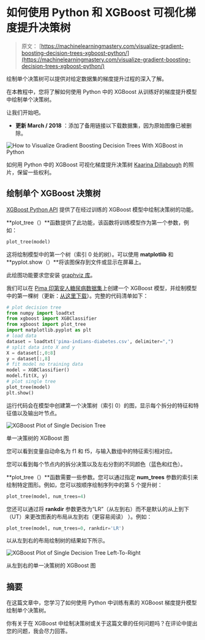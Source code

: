 # 如何使用 Python 和 XGBoost 可视化梯度提升决策树

> 原文： [https://machinelearningmastery.com/visualize-gradient-boosting-decision-trees-xgboost-python/](https://machinelearningmastery.com/visualize-gradient-boosting-decision-trees-xgboost-python/)

绘制单个决策树可以提供对给定数据集的梯度提升过程的深入了解。

在本教程中，您将了解如何使用 Python 中的 XGBoost 从训练好的梯度提升模型中绘制单个决策树。

让我们开始吧。

*   **更新 March / 2018** ：添加了备用链接以下载数据集，因为原始图像已被删除。

![How to Visualize Gradient Boosting Decision Trees With XGBoost in Python](img/53f3758154f3614de9c05883ac908246.jpg)

如何用 Python 中的 XGBoost 可视化梯度提升决策树
[Kaarina Dillabough](https://www.flickr.com/photos/100497095@N02/23895950682/) 的照片，保留一些权利。

## 绘制单个 XGBoost 决策树

[XGBoost Python API](http://xgboost.readthedocs.io/en/latest/python/python_api.html#module-xgboost.plotting) 提供了在经过训练的 XGBoost 模型中绘制决策树的功能。

**plot_tree（）**函数提供了此功能，该函数将训练模型作为第一个参数，例如：

```py
plot_tree(model)
```

这将绘制模型中的第一个树（索引 0 处的树）。可以使用 **matplotlib** 和 **pyplot.show（）**将该图保存到文件或显示在屏幕上。

此绘图功能要求您安装 [graphviz 库](http://www.graphviz.org/)。

我们可以在 [Pima 印第安人糖尿病数据集](https://archive.ics.uci.edu/ml/datasets/Pima+Indians+Diabetes)上创建一个 XGBoost 模型，并绘制模型中的第一棵树（更新：[从这里下载](https://raw.githubusercontent.com/jbrownlee/Datasets/master/pima-indians-diabetes.data.csv)）。完整的代码清单如下：

```py
# plot decision tree
from numpy import loadtxt
from xgboost import XGBClassifier
from xgboost import plot_tree
import matplotlib.pyplot as plt
# load data
dataset = loadtxt('pima-indians-diabetes.csv', delimiter=",")
# split data into X and y
X = dataset[:,0:8]
y = dataset[:,8]
# fit model no training data
model = XGBClassifier()
model.fit(X, y)
# plot single tree
plot_tree(model)
plt.show()
```

运行代码会在模型中创建第一个决策树（索引 0）的图，显示每个拆分的特征和特征值以及输出叶节点。

![XGBoost Plot of Single Decision Tree](img/b689361fa203cc95ba7173bb475cc1dc.jpg)

单一决策树的 XGBoost 图

您可以看到变量自动命名为 f1 和 f5，与输入数组中的特征索引相对应。

您可以看到每个节点内的拆分决策以及左右分割的不同颜色（蓝色和红色）。

**plot_tree（）**函数需要一些参数。您可以通过指定 **num_trees** 参数的索引来绘制特定图形。例如，您可以按顺序绘制序列中的第 5 个提升树：

```py
plot_tree(model, num_trees=4)
```

您还可以通过将 **rankdir** 参数更改为“LR”（从左到右）而不是默认的从上到下（UT）来更改图表的布局从左到右（更容易阅读） ）。例如：

```py
plot_tree(model, num_trees=0, rankdir='LR')
```

以从左到右的布局绘制树的结果如下所示。

![XGBoost Plot of Single Decision Tree Left-To-Right](img/896ab7f2c02bde2ade456f409a97f693.jpg)

从左到右的单一决策树的 XGBoost 图

## 摘要

在这篇文章中，您学习了如何使用 Python 中训练有素的 XGBoost 梯度提升模型绘制单个决策树。

你有关于在 XGBoost 中绘制决策树或关于这篇文章的任何问题吗？在评论中提出您的问题，我会尽力回答。